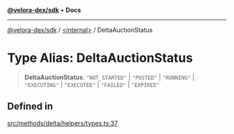 [**@velora-dex/sdk**](../../README.md) • **Docs**

***

[@velora-dex/sdk](../../globals.md) / [\<internal\>](../README.md) / DeltaAuctionStatus

# Type Alias: DeltaAuctionStatus

> **DeltaAuctionStatus**: `"NOT_STARTED"` \| `"POSTED"` \| `"RUNNING"` \| `"EXECUTING"` \| `"EXECUTED"` \| `"FAILED"` \| `"EXPIRED"`

## Defined in

[src/methods/delta/helpers/types.ts:37](https://github.com/VeloraDEX/sdk/blob/master/src/methods/delta/helpers/types.ts#L37)
